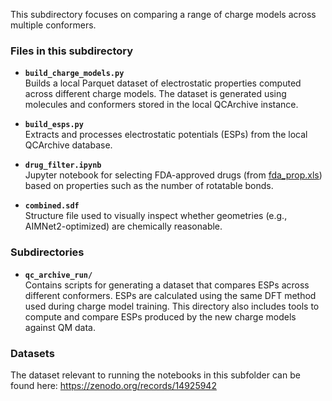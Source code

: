 This subdirectory focuses on comparing a range of charge models across multiple conformers.

### Files in this subdirectory

- **`build_charge_models.py`**  
  Builds a local Parquet dataset of electrostatic properties computed across different charge models. The dataset is generated using molecules and conformers stored in the local QCArchive instance.

- **`build_esps.py`**  
  Extracts and processes electrostatic potentials (ESPs) from the local QCArchive database.

- **`drug_filter.ipynb`**  
  Jupyter notebook for selecting FDA-approved drugs (from [fda_prop.xls](https://github.com/ericminikel/cnsdrugs)) based on properties such as the number of rotatable bonds.

- **`combined.sdf`**  
  Structure file used to visually inspect whether geometries (e.g., AIMNet2-optimized) are chemically reasonable.

### Subdirectories

- **`qc_archive_run/`**  
  Contains scripts for generating a dataset that compares ESPs across different conformers. ESPs are calculated using the same DFT method used during charge model training. This directory also includes tools to compute and compare ESPs produced by the new charge models against QM data.

### Datasets

The dataset relevant to running the notebooks in this subfolder can be found here: https://zenodo.org/records/14925942
